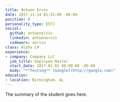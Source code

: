 ```yaml
---
title: Antwon Ervin
date: 2017-11-14 01:53:00 -06:00
position: 0
personality_type: ESTJ
social:
  github: antwonervin
  linkedin: antwonervin
  codewars: aervin
class: Alpha C#
experience:
- company: Company LLC
  job_title: Employee Master
  start_date: 2017-01-01 00:00:00 -06:00
  body: "**Testing** [Google](http://google.com)"
education:
- location: Birmingham, AL
---
```


The summary of the student goes here.